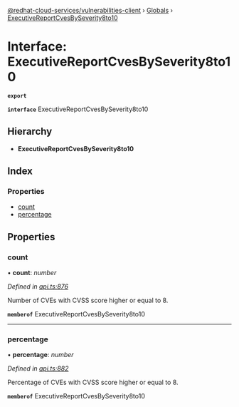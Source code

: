 [@redhat-cloud-services/vulnerabilities-client](../README.md) › [Globals](../globals.md) › [ExecutiveReportCvesBySeverity8to10](executivereportcvesbyseverity8to10.md)

# Interface: ExecutiveReportCvesBySeverity8to10

**`export`** 

**`interface`** ExecutiveReportCvesBySeverity8to10

## Hierarchy

* **ExecutiveReportCvesBySeverity8to10**

## Index

### Properties

* [count](executivereportcvesbyseverity8to10.md#count)
* [percentage](executivereportcvesbyseverity8to10.md#percentage)

## Properties

###  count

• **count**: *number*

*Defined in [api.ts:876](https://github.com/RedHatInsights/javascript-clients/blob/master/packages/vulnerabilities/api.ts#L876)*

Number of CVEs with CVSS score higher or equal to 8.

**`memberof`** ExecutiveReportCvesBySeverity8to10

___

###  percentage

• **percentage**: *number*

*Defined in [api.ts:882](https://github.com/RedHatInsights/javascript-clients/blob/master/packages/vulnerabilities/api.ts#L882)*

Percentage of CVEs with CVSS score higher or equal to 8.

**`memberof`** ExecutiveReportCvesBySeverity8to10
